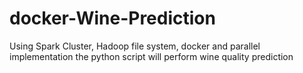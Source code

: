 # docker-Wine-Prediction
Using Spark Cluster, Hadoop file system, docker and parallel implementation the python script will perform wine quality prediction 
